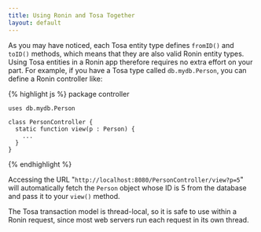 ```yaml
---
title: Using Ronin and Tosa Together
layout: default
---
```


As you may have noticed, each Tosa entity type defines `fromID()` and
`toID()` methods, which means that they are also valid Ronin entity types.
Using Tosa entities in a Ronin app therefore requires no extra effort on
your part. For example, if you have a Tosa type called `db.mydb.Person`,
you can define a Ronin controller like:

{% highlight js %}
    package controller

    uses db.mydb.Person

    class PersonController {
      static function view(p : Person) {
        ...
      }
    }
{% endhighlight %}

Accessing the URL "`http://localhost:8080/PersonController/view?p=5`" will
automatically fetch the `Person` object whose ID is 5 from the database and
pass it to your `view()` method.

The Tosa transaction model is thread-local, so it is safe to use within a
Ronin request, since most web servers run each request in its own thread.
